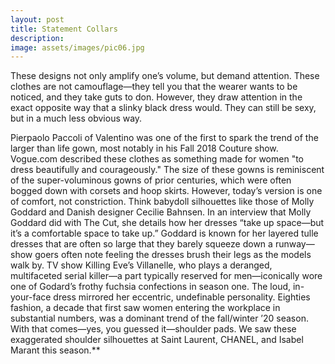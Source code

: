 ```yaml
---
layout: post
title: Statement Collars
description: 
image: assets/images/pic06.jpg
---
```

These designs not only amplify one’s volume, but demand attention. These clothes are not camouflage—they tell you that the wearer wants to be noticed, and they take guts to don. However, they draw attention in the exact opposite way that a slinky black dress would. They can still be sexy, but in a much less obvious way.

Pierpaolo Paccoli of Valentino was one of the first to spark the trend of the larger than life gown, most notably in his Fall 2018 Couture show. Vogue.com described these clothes as something made for women "to dress beautifully and courageously."
The size of these gowns is reminiscent of the super-voluminous gowns of prior centuries, which were often bogged down with corsets and hoop skirts. However, today’s version is one of comfort, not constriction. Think babydoll silhouettes like those of Molly Goddard and Danish designer Cecilie Bahnsen. In an interview that Molly Goddard did with The Cut, she details how her dresses “take up space—but it’s a comfortable space to take up.” Goddard is known for her layered tulle dresses that are often so large that they barely squeeze down a runway—show goers often note feeling the dresses brush their legs as the models walk by.
TV show Killing Eve’s Villanelle, who plays a deranged, multifaceted serial killer—a part typically reserved for men—iconically wore one of Godard’s frothy fuchsia confections in season one. The loud, in-your-face dress mirrored her eccentric, undefinable personality.
Eighties fashion, a decade that first saw women entering the workplace in substantial numbers, was a dominant trend of the fall/winter ’20 season. With that comes—yes, you guessed it—shoulder pads. We saw these exaggerated shoulder silhouettes at Saint Laurent, CHANEL, and Isabel Marant this season.**
 
